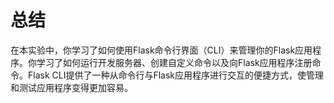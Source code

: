 # 总结

在本实验中，你学习了如何使用Flask命令行界面（CLI）来管理你的Flask应用程序。你学习了如何运行开发服务器、创建自定义命令以及向Flask应用程序注册命令。Flask CLI提供了一种从命令行与Flask应用程序进行交互的便捷方式，使管理和测试应用程序变得更加容易。
